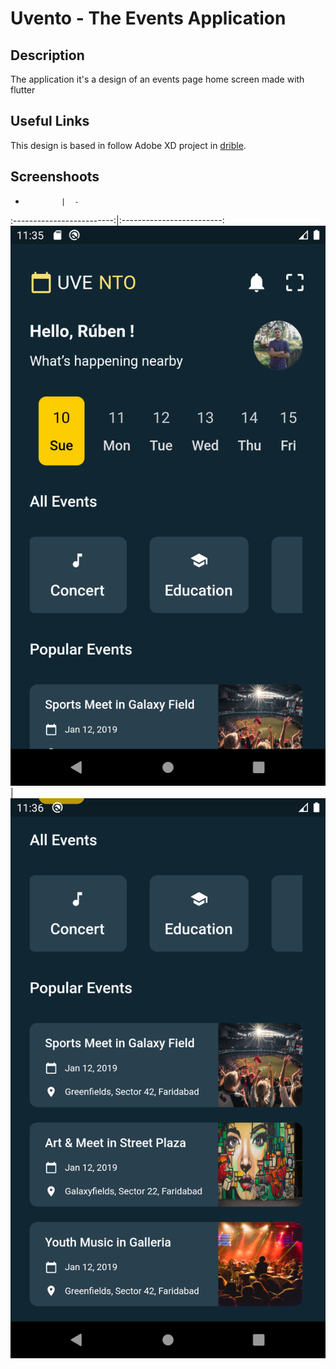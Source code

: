 # Uvento - The Events Application

## Description
The application it's a design of an events page home screen made with flutter

## Useful Links
This design is based in follow Adobe XD project in [drible](https://dribbble.com/shots/9519342-UVENTO-App-Event-app-Exploration).

## Screenshoots
-             |  -
:-------------------------:|:-------------------------:
![Image_Not_Found](screenshoots/shot1.png) | ![Image_Not_Found](screenshoots/shot2.png)
